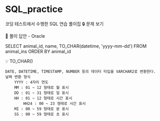 # SQL_practice
코딩 테스트에서 수행한 SQL 연습 풀이집
🔒 문제 보기

🔑 풀이 답안 - Oracle

SELECT animal_id, name, TO_CHAR(datetime, 'yyyy-mm-dd')
FROM animal_ins
ORDER BY animal_id

💡 TO_CHAR()

    DATE, DATETIME, TIMESTAMP, NUMBER 등의 데이터 타입을 VARCHAR2로 변환한다.
    날짜 변환 형식
        YYYY : 4자리 연도
        MM : 01 ~ 12 형태로 월 표시
        DD : 01 ~ 31 형태로 일 표시
        HH : 01 ~ 12 형태로 시간 표시
            HH24 : 00 ~ 23 형태로 시간 표시
        MI : 00 ~ 59 형태로 분 표시
        SS : 00 ~ 59 형태로 초 표시
